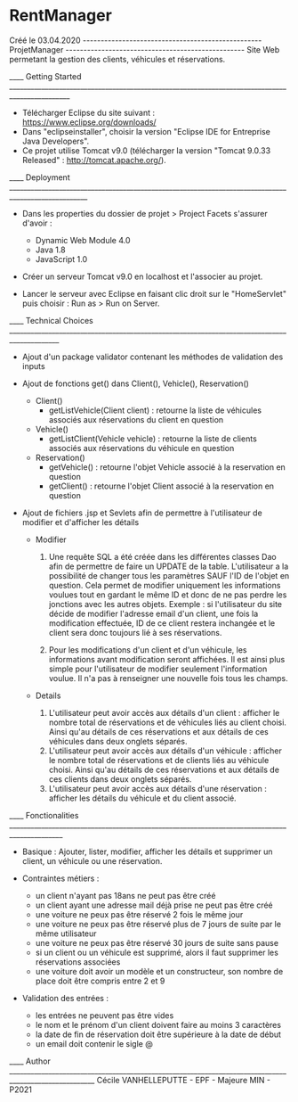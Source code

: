# RentManager

Créé le 03.04.2020 
-------------------------------------------------- ProjetManager --------------------------------------------------
Site Web permetant la gestion des clients, véhicules et réservations. 

____ Getting Started _______________________________________________________________________________________________

+ Télécharger Eclipse du site suivant : https://www.eclipse.org/downloads/
+ Dans "eclipseinstaller", choisir la version "Eclipse IDE for Entreprise Java Developers".
+ Ce projet utilise Tomcat v9.0 (télécharger la version "Tomcat 9.0.33 Released" : http://tomcat.apache.org/). 


____ Deployment ____________________________________________________________________________________________________

- Dans les properties du dossier de projet > Project Facets s'assurer d'avoir :
	+ Dynamic Web Module 4.0
	+ Java 1.8
	+ JavaScript 1.0

- Créer un serveur Tomcat v9.0 en localhost et l'associer au projet. 
- Lancer le serveur avec Eclipse en faisant clic droit sur le "HomeServlet" puis choisir : Run as > Run on Server.

____ Technical Choices ____________________________________________________________________________________________
- Ajout d'un package validator contenant les méthodes de validation des inputs

- Ajout de fonctions get() dans Client(), Vehicle(), Reservation()
	* Client()
		- getListVehicle(Client client) : retourne la liste de véhicules associés aux réservations du client en question
	* Vehicle()
		- getListClient(Vehicle vehicle) : retourne la liste de clients associés aux réservations du véhicule en question
	* Reservation()
		- getVehicle() : retourne l'objet Vehicle associé à la reservation en question
		- getClient() : retourne l'objet Client associé à la reservation en question 

- Ajout de fichiers .jsp et Sevlets afin de permettre à l'utilisateur de modifier et d'afficher les détails
	* Modifier

		1) Une requête SQL a été créée dans les différentes classes Dao afin de permettre de faire un UPDATE de la table. 
L'utilisateur a la possibilité de changer tous les paramètres SAUF l'ID de l'objet en question. Cela permet de 
modifier uniquement les informations voulues tout en gardant le même ID et donc de ne pas perdre les 
jonctions avec les autres objets.
	Exemple : si l'utilisateur du site décide de modifier l'adresse email d'un client, une fois la modification effectuée, 
ID de ce client restera inchangée et le client sera donc toujours lié à ses réservations. 

		2) Pour les modifications d'un client et d'un véhicule, les informations avant modification seront affichées. 
Il est ainsi plus simple pour l'utilisateur de modifier seulement l'information voulue. Il n'a pas à renseigner 
une nouvelle fois tous les champs.

	* Details
	
		1) L'utilisateur peut avoir accès aux détails d'un client : afficher le nombre total de réservations et de véhicules liés au client choisi. Ainsi qu'au détails de ces réservations et aux détails de ces véhicules dans deux onglets séparés. 
		2) L'utilisateur peut avoir accès aux détails d'un véhicule : afficher le nombre total de réservations et de clients liés au véhicule choisi. Ainsi qu'au détails de ces réservations et aux détails de ces clients dans deux onglets séparés.
		3) L'utilisateur peut avoir accès aux détails d'une réservation : afficher les détails du véhicule et du client associé.

____ Fonctionalities _____________________________________________________________________________________________

- Basique : Ajouter, lister, modifier, afficher les détails et supprimer un client, un véhicule ou une réservation.
- Contraintes métiers :
	* un client n'ayant pas 18ans ne peut pas être créé
	* un client ayant une adresse mail déjà prise ne peut pas être créé
	* une voiture ne peux pas être réservé 2 fois le même jour
	* une voiture ne peux pas être réservé plus de 7 jours de suite par le même utilisateur
	* une voiture ne peux pas être réservé 30 jours de suite sans pause 
	* si un client ou un véhicule est supprimé, alors il faut supprimer les réservations associées
	* une voiture doit avoir un modèle et un constructeur, son nombre de place doit être compris entre 2 et 9
        
- Validation des entrées :
	* les entrées ne peuvent pas être vides
	* le nom et le prénom d'un client doivent faire au moins 3 caractères
	* la date de fin de réservation doit être supérieure à la date de début 
	* un email doit contenir le sigle @ 
        

____ Author ______________________________________________________________________________________________________
Cécile VANHELLEPUTTE - EPF - Majeure MIN - P2021
